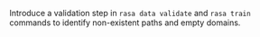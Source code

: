 Introduce a validation step in `rasa data validate` and `rasa train` commands to identify non-existent paths and empty domains.
